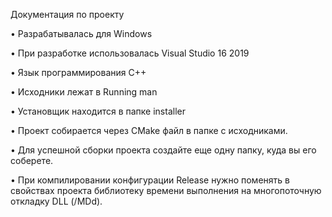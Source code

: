 Документация по проекту

• Разрабатывалась для Windows

• При разработке использовалась Visual Studio 16 2019

• Язык программирования С++

• Исходники лежат в Running man

• Установщик находится в папке installer

• Проект собирается через CMake файл в папке с исходниками.

• Для успешной сборки проекта создайте еще одну папку, куда вы его соберете.

• При компилировании конфигурации Release нужно поменять в свойствах проекта библиотеку времени выполнения на многопоточную откладку DLL (/MDd).
